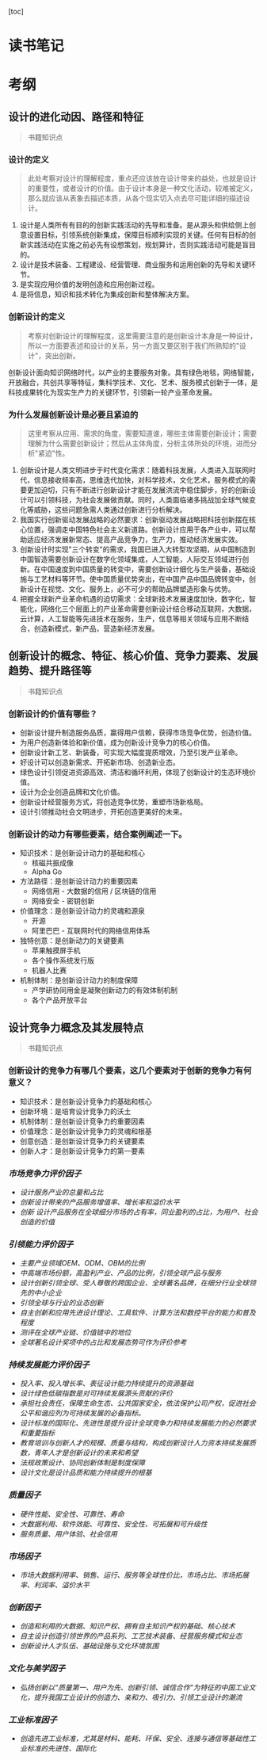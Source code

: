[toc]

# 读书笔记

# 考纲
## 设计的进化动因、路径和特征
> 书籍知识点

### 设计的定义

> 此处考察对设计的理解程度，重点还应该放在设计带来的益处，也就是设计的重要性，或者设计的价值。由于设计本身是一种文化活动，较难被定义，那么就应该从表象去描述本质，从各个现实切入点去尽可能详细的描述设计。

1. 设计是人类所有有目的的创新实践活动的先导和准备。是从源头和供给侧上创意设置目标，引领系统创新集成，保障目标顺利实现的关键。任何有目标的创新实践活动在实施之前必先有设想策划，规划算计，否则实践活动可能是盲目的。
2. 设计是技术装备、工程建设、经营管理、商业服务和运用创新的先导和关键环节。
3. 是实现应用价值的发明创造和应用创新过程。
4. 是将信息，知识和技术转化为集成创新和整体解决方案。

### 创新设计的定义

> 考察对创新设计的理解程度，这里需要注意的是创新设计本身是一种设计，所以一方面要表述和设计的关系，另一方面又要区别于我们所熟知的"设计"，突出创新。

创新设计面向知识网络时代，以产业的主要服务对象。具有绿色地毯，网络智能，开放融合，共创共享等特征，集科学技术、文化、艺术、服务模式创新于一体，是科技成果转化为现实生产力的关键环节，引领新一轮产业革命发展。

### 为什么发展创新设计是必要且紧迫的

> 这里考察从应用、需求的角度，需要知道谁，哪些主体需要创新设计；需要理解为什么需要创新设计；然后从主体角度，分析主体所处的环境，进而分析"紧迫"性。

1. 创新设计是人类文明进步于时代变化需求：随着科技发展，人类进入互联网时代，信息接收频率高，思维迭代加快，对科学技术，文化艺术，服务模式的需要更加迫切，只有不断进行创新设计才能在发展洪流中稳住脚步，好的创新设计可以引领科技，为社会发展做贡献。同时，人类面临诸多挑战加全球气候变化等威胁，这些问题急需人类通过创新进行分析解决。
2. 我国实行创新驱动发展战略的必然要求：创新驱动发展战略把科技创新摆在核心位置，强调走中国特色社会主义新道路。创新设计应用于各产业中，可以帮助适应经济发展新常态、提高产品竞争力，生产力，推动经济发展实效。
3. 创新设计时实现"三个转变"的需求，我国已进入大转型攻坚期，从中国制造到中国智造需要创新设计在数字化领域集成，人工智能，人际交互领域进行创新。在中国速度到中国质量的转变中，需要创新设计细化与生产装备，基础设施与工艺材料等环节。使中国质量优势突出，在中国产品中国品牌转变中，创新设计在视觉、文化、服务上，必不可少的帮助品牌塑造形象与优势。
4. 把握全球新产业革命机遇的迫切需求：全球新技术发展速度加快，数字化，智能化，网络化三个层面上的产业革命需要创新设计结合移动互联网，大数据，云计算，人工智能等先进技术在服务，生产，信息等相关领域与应用不断结合，创造新模式，新产品，营造新经济发展。

## 创新设计的概念、特征、核心价值、竞争力要素、发展趋势、提升路径等
> 书籍知识点

### 创新设计的价值有哪些？

- 创新设计提升制造服务品质，赢得用户信赖，获得市场竞争优势，创造价值。
- 为用户创造新体验和新价值，成为创新设计竞争力的核心价值。 
- 创新设计新工艺、新装备，可实现大幅度提质增效，乃至引发产业革命。
- 好设计可以创造新需求、开拓新市场、创造新业态。
- 绿色设计引领促进资源高效、清洁和循环利用，体现了创新设计的生态环境价值。
- 设计为企业创造品牌和文化价值。
- 创新设计经营服务方式，将创造竞争优势，重塑市场新格局。
- 设计引领推动社会文明进步，开拓创造更美好的未来。

### 创新设计的动力有哪些要素，结合案例阐述一下。

- 知识技术：是创新设计动力的基础和核心
  - 核磁共振成像
  - Alpha Go 
- 方法路径：是创新设计动力的重要因素
  - 网络信用 - 大数据的信用 / 区块链的信用
  - 网络安全 - 密钥创新
- 价值理念：是创新设计动力的灵魂和源泉
  - 开源
  - 阿里巴巴 - 互联网时代的网络信用体系
- 独特创意：是创新动力的关键要素
  - 苹果触摸屏手机
  - 各个操作系统发行版
  - 机器人比赛
- 机制体制：是创新设计动力的制度保障
  - 产学研协同用金是凝聚创新动力的有效体制机制
  - 各个产品开放平台

## 设计竞争力概念及其发展特点
> 书籍知识点

### 创新设计的竞争力有哪几个要素，这几个要素对于创新的竞争力有何意义？

- 知识技术：是创新设计竞争力的基础和核心
- 创新环境：是培育设计竞争力的沃土
- 机制体制：是创新设计竞争力的重要因素
- 价值理念：是创新设计竞争力的灵魂和根基
- 创意创造：是创新设计竞争力的关键要素
- 创新人才：是创新设计竞争力的第一要素

### _市场竞争力评价因子_

- _设计服务产业的总量和占比_
- _创新设计带来的产品服务增值率、增长率和溢价水平_
- _创新 设计产品服务在全球细分市场的占有率，同业盈利的占比，为用户、社会创造的价值_

### _引领能力评价因子_

- *主要产业领域OEM、ODM、OBM的比例*
- *中高端市场份额，高盈利产业、产品的比例，引领全球产品与服务*
- *设计创新引领全球、受人尊敬的跨国企业、全球著名品牌，在细分行业全球领先的中小企业*
- *引领全球与行业的业态创新*
- *自主创新和应用先进设计理论、工具软件、计算方法和数控平台的能力和普及程度*
- *测评在全球产业链、价值链中的地位*
- *全球著名设计奖项中的占比和发展态势可作为评价参考*

### *持续发展能力评价因子*

- *投入率、投入增长率、表征设计能力持续提升的资源基础*
- *设计绿色低碳指数是对可持续发展源头贡献的评价*
- *承担社会责任，保障生命生态、公共国家安全，依法保护公司产权，促进社会公平和谐应列为可持续发展的必备指标。*
- *设计标准的国际化、先进性是提升设计全球竞争力和持续发展能力的必然要求和重要指标*
- *教育培训与创新人才的规模、质量与结构，构成创新设计人力资本持续发展质数，青年人才是创新设计的未来和希望*
- *法规政策设计、协同创新体制是制度保障*
- *设计文化是设计品质和能力持续提升的根基*

### *质量因子*

- *硬件性能、安全性、可靠性、寿命*
- *大数据利用、软件效能、可靠性、安全性、可拓展和可升级性*
- *服务质量、用户体验、社会信用*

### *市场因子*

- *市场大数据利用率、销售、运行、服务等全球性价比，市场占比、市场拓展率、利润率、溢价水平*

### *创新因子*

- *创造和利用的大数据、知识产权、拥有自主知识产权的基础、核心技术*
- *自主设计创造引领世界的产品系列、工艺技术装备、经营服务模式和业态*
- *创新设计人才队伍、基础设施与文化环境氛围*

### *文化与美学因子*

- *弘扬创新以“质量第一、用户为先、创新引领、诚信合作”为特征的中国工业文化，提升我国工业设计的创造力、亲和力、吸引力、引领工业设计的潮流*

### *工业标准因子*

- *创造先进工业标准，尤其是材料、能耗、环保、安全、连接与通信等基础性工业标准的先进性、国际化*

